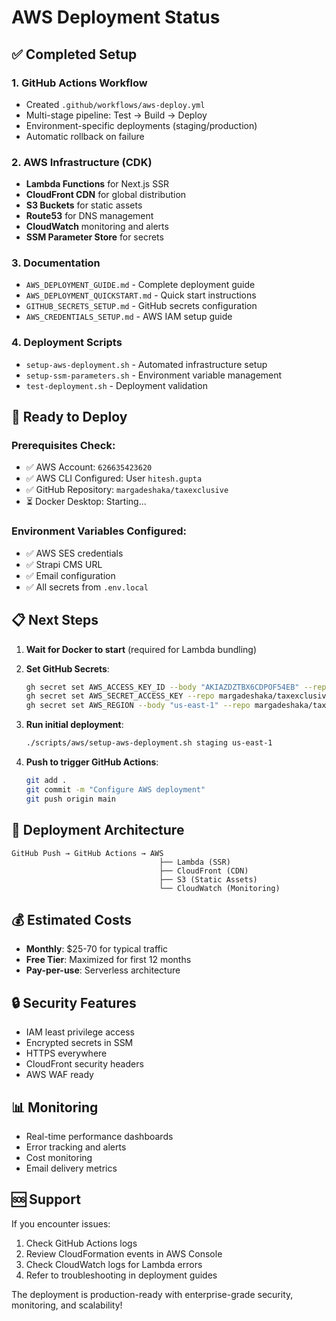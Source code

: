 # AWS Deployment Status

## ✅ Completed Setup

### 1. **GitHub Actions Workflow**

- Created `.github/workflows/aws-deploy.yml`
- Multi-stage pipeline: Test → Build → Deploy
- Environment-specific deployments (staging/production)
- Automatic rollback on failure

### 2. **AWS Infrastructure (CDK)**

- **Lambda Functions** for Next.js SSR
- **CloudFront CDN** for global distribution
- **S3 Buckets** for static assets
- **Route53** for DNS management
- **CloudWatch** monitoring and alerts
- **SSM Parameter Store** for secrets

### 3. **Documentation**

- `AWS_DEPLOYMENT_GUIDE.md` - Complete deployment guide
- `AWS_DEPLOYMENT_QUICKSTART.md` - Quick start instructions
- `GITHUB_SECRETS_SETUP.md` - GitHub secrets configuration
- `AWS_CREDENTIALS_SETUP.md` - AWS IAM setup guide

### 4. **Deployment Scripts**

- `setup-aws-deployment.sh` - Automated infrastructure setup
- `setup-ssm-parameters.sh` - Environment variable management
- `test-deployment.sh` - Deployment validation

## 🚀 Ready to Deploy

### Prerequisites Check:

- ✅ AWS Account: `626635423620`
- ✅ AWS CLI Configured: User `hitesh.gupta`
- ✅ GitHub Repository: `margadeshaka/taxexclusive`
- ⏳ Docker Desktop: Starting...

### Environment Variables Configured:

- ✅ AWS SES credentials
- ✅ Strapi CMS URL
- ✅ Email configuration
- ✅ All secrets from `.env.local`

## 📋 Next Steps

1. **Wait for Docker to start** (required for Lambda bundling)

2. **Set GitHub Secrets**:

   ```bash
   gh secret set AWS_ACCESS_KEY_ID --body "AKIAZDZTBX6CDPOF54EB" --repo margadeshaka/taxexclusive
   gh secret set AWS_SECRET_ACCESS_KEY --repo margadeshaka/taxexclusive
   gh secret set AWS_REGION --body "us-east-1" --repo margadeshaka/taxexclusive
   ```

3. **Run initial deployment**:

   ```bash
   ./scripts/aws/setup-aws-deployment.sh staging us-east-1
   ```

4. **Push to trigger GitHub Actions**:
   ```bash
   git add .
   git commit -m "Configure AWS deployment"
   git push origin main
   ```

## 🎯 Deployment Architecture

```
GitHub Push → GitHub Actions → AWS
                                 ├── Lambda (SSR)
                                 ├── CloudFront (CDN)
                                 ├── S3 (Static Assets)
                                 └── CloudWatch (Monitoring)
```

## 💰 Estimated Costs

- **Monthly**: $25-70 for typical traffic
- **Free Tier**: Maximized for first 12 months
- **Pay-per-use**: Serverless architecture

## 🔒 Security Features

- IAM least privilege access
- Encrypted secrets in SSM
- HTTPS everywhere
- CloudFront security headers
- AWS WAF ready

## 📊 Monitoring

- Real-time performance dashboards
- Error tracking and alerts
- Cost monitoring
- Email delivery metrics

## 🆘 Support

If you encounter issues:

1. Check GitHub Actions logs
2. Review CloudFormation events in AWS Console
3. Check CloudWatch logs for Lambda errors
4. Refer to troubleshooting in deployment guides

The deployment is production-ready with enterprise-grade security, monitoring, and scalability!
